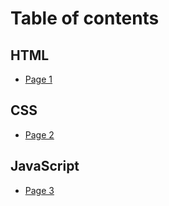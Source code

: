 # Table of contents

## HTML

* [Page 1](README.md)

## CSS

* [Page 2](css/page-2.md)

## JavaScript

* [Page 3](javascript/page-3.md)
